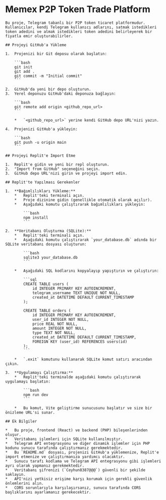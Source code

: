# Memex P2P Token Trade Platform

    Bu proje, Telegram tabanlı bir P2P token ticaret platformudur. Kullanıcılar, kendi Telegram kullanıcı adlarını, satmak istedikleri token adedini ve almak istedikleri token adedini belirleyerek bir fiyatla emir oluşturabilirler.

    ## Projeyi GitHub'a Yükleme

    1.  Projenizi bir Git deposu olarak başlatın:

        ```bash
        git init
        git add .
        git commit -m "Initial commit"
        ```

    2.  GitHub'da yeni bir depo oluşturun.
    3.  Yerel deponuzu GitHub'daki deponuza bağlayın:

        ```bash
        git remote add origin <github_repo_url>
        ```

        *   `<github_repo_url>` yerine kendi GitHub depo URL'nizi yazın.

    4.  Projenizi GitHub'a yükleyin:

        ```bash
        git push -u origin main
        ```

    ## Projeyi Replit'e Import Etme

    1.  Replit'e gidin ve yeni bir repl oluşturun.
    2.  "Import from GitHub" seçeneğini seçin.
    3.  GitHub depo URL'nizi girin ve projeyi import edin.

    ## Replit'te Yapılması Gerekenler

    1.  **Bağımlılıkları Yükleme:**
        *   Replit'teki terminali açın.
        *   Proje dizinine gidin (genellikle otomatik olarak açılır).
        *   Aşağıdaki komutu çalıştırarak bağımlılıkları yükleyin:

            ```bash
            npm install
            ```

    2.  **Veritabanı Oluşturma (SQLite):**
        *   Replit'teki terminali açın.
        *   Aşağıdaki komutu çalıştırarak `your_database.db` adında bir SQLite veritabanı dosyası oluşturun:

            ```bash
            sqlite3 your_database.db
            ```

        *   Aşağıdaki SQL kodlarını kopyalayıp yapıştırın ve çalıştırın:

            ```sql
            CREATE TABLE users (
                id INTEGER PRIMARY KEY AUTOINCREMENT,
                telegram_username TEXT UNIQUE NOT NULL,
                created_at DATETIME DEFAULT CURRENT_TIMESTAMP
            );

            CREATE TABLE orders (
                id INTEGER PRIMARY KEY AUTOINCREMENT,
                user_id INTEGER NOT NULL,
                price REAL NOT NULL,
                amount INTEGER NOT NULL,
                type TEXT NOT NULL,
                created_at DATETIME DEFAULT CURRENT_TIMESTAMP,
                FOREIGN KEY (user_id) REFERENCES users(id)
            );
            ```

        *   `.exit` komutunu kullanarak SQLite komut satırı aracından çıkın.

    3.  **Uygulamayı Çalıştırma:**
        *   Replit'teki terminalde aşağıdaki komutu çalıştırarak uygulamayı başlatın:

            ```bash
            npm run dev
            ```

        *   Bu komut, Vite geliştirme sunucusunu başlatır ve size bir önizleme URL'si sunar.

    ## Ek Bilgiler

    *   Bu proje, frontend (React) ve backend (PHP) bileşenlerinden oluşur.
    *   Veritabanı işlemleri için SQLite kullanılmıştır.
    *   Telegram API entegrasyonu ve diğer dinamik işlemler için PHP kodunu sunucu tarafında çalıştırmanız gerekmektedir.
    *   Bu `README.md` dosyası, projenizi GitHub'a yüklemenize, Replit'e import etmenize ve çalıştırmanıza yardımcı olacaktır.
    *   Sunucu tarafı kodlama ve Telegram API entegrasyonu gibi işlemleri ayrı olarak yapmanız gerekmektedir.
    *   Veritabanı şifrenizi (`Ceyhun8387@@@`) güvenli bir şekilde saklayın.
    *   API'nizi yetkisiz erişime karşı korumak için gerekli güvenlik önlemlerini alın.
    *   CORS sorunlarıyla karşılaşırsanız, sunucu tarafında CORS başlıklarını ayarlamanız gerekecektir.

